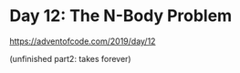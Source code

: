 # Day 12: The N-Body Problem

https://adventofcode.com/2019/day/12

(unfinished part2: takes forever)